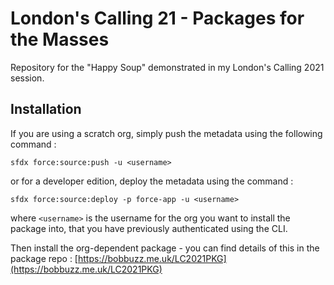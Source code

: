 # London's Calling 21 - Packages for the Masses

Repository for the "Happy Soup" demonstrated in my London's Calling 2021 session.

## Installation

If you are using a scratch org, simply push the metadata using the following command :

`sfdx force:source:push -u <username>`

or for a developer edition, deploy the metadata using the command :

`sfdx force:source:deploy -p force-app -u <username>`

where `<username>` is the username for the org you want to install the package into, that you have previously authenticated using the CLI.

Then install the org-dependent package - you can find details of this in the package repo : [https://bobbuzz.me.uk/LC2021PKG](https://bobbuzz.me.uk/LC2021PKG)